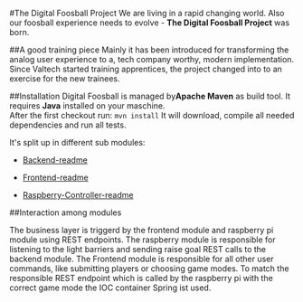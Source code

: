#The Digital Foosball Project 
We are living in a rapid changing world. Also our foosball experience needs to evolve - **The Digital Foosball Project** was born.

##A good training piece 
Mainly it has been introduced for transforming the analog user experience to a, tech company worthy, modern implementation. 
Since Valtech started training apprentices, the project changed into to an exercise for the new trainees. 

##Installation
Digital Foosball is managed by**Apache Maven** as build tool. It requires **Java** installed on your maschine.  
After the first checkout run: `mvn install` 
It will download, compile all needed dependencies and run all tests.
  
It's split up in different sub modules: 
 
- [Backend-readme](backend/readme.md)

- [Frontend-readme](frontend/readme.md)

- [Raspberry-Controller-readme](raspicontroller/readme.md)

##Interaction among modules

The business layer is triggerd by the frontend module and raspberry pi module using REST endpoints.
The raspberry module is responsible for listening to the light barriers and sending raise goal 
REST calls to the backend module.
The Frontend module is responsible for all other user commands, like submitting players or choosing game modes. 
To match the responsible REST endpoint which is called by the raspberry pi with 
the correct game mode the IOC container Spring ist used.
